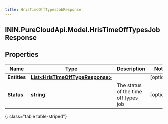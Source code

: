```yaml
---
title: HrisTimeOffTypesJobResponse
---
```

## ININ.PureCloudApi.Model.HrisTimeOffTypesJobResponse

## Properties

|Name | Type | Description | Notes|
|------------ | ------------- | ------------- | -------------|
| **Entities** | [**List&lt;HrisTimeOffTypeResponse&gt;**](HrisTimeOffTypeResponse.html) |  | [optional] |
| **Status** | **string** | The status of the time off types job | [optional] |
{: class="table table-striped"}


